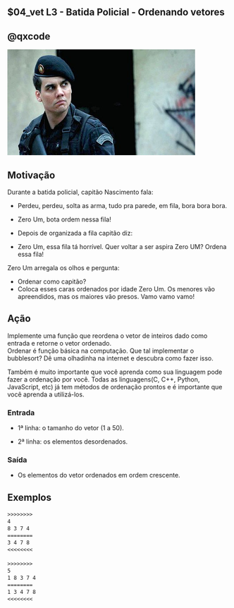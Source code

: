 ## $04_vet L3 - Batida Policial - Ordenando vetores
## @qxcode

![](__capa.jpg)

## Motivação

Durante a batida policial, capitão Nascimento fala:  

*   Perdeu, perdeu, solta as arma, tudo pra parede, em fila, bora bora bora.  
    
*   Zero Um, bota ordem nessa fila!
*   Depois de organizada a fila capitão diz:
*   Zero Um, essa fila tá horrível. Quer voltar a ser aspira Zero UM? Ordena essa fila!

Zero Um arregala os olhos e pergunta:  

*   Ordenar como capitão?
*   Coloca esses caras ordenados por idade Zero Um. Os menores vão apreendidos, mas os maiores vão presos. Vamo vamo vamo!  

## Ação

Implemente uma função que reordena o vetor de inteiros dado como entrada e retorne o vetor ordenado.  
Ordenar é função básica na computação. Que tal implementar o bubblesort? Dê uma olhadinha na internet e descubra como fazer isso.  
  
Também é muito importante que você aprenda como sua linguagem pode fazer a ordenação por você. Todas as linguagens(C, C++, Python, JavaScript, etc) já tem métodos de ordenação prontos e é importante que você aprenda a utilizá-los.  

### Entrada

*   1ª linha: o tamanho do vetor (1 a 50).
    
*   2ª linha: os elementos desordenados.

### Saída

*   Os elementos do vetor ordenados em ordem crescente.

## Exemplos

```
>>>>>>>>
4
8 3 7 4
========
3 4 7 8
<<<<<<<<

>>>>>>>>
5  
1 8 3 7 4
========
1 3 4 7 8
<<<<<<<<
```

#

